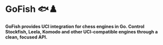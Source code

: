 # GoFish 🐟♟️
**GoFish provides UCI integration for chess engines in Go. Control Stockfish, Leela, Komodo and other UCI-compatible engines through a clean, focused API.**
